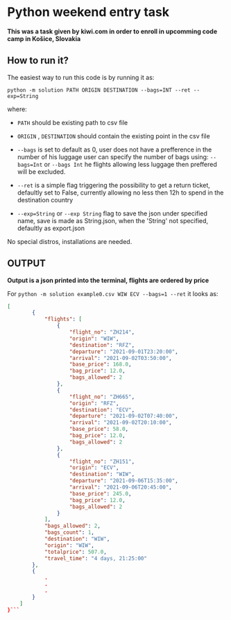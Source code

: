# Python weekend entry task

**This was a task given by kiwi.com in order to enroll in upcomming code camp in Košice, Slovakia**

## How to run it?
The easiest way to run this code is by running it as:

`python -m solution PATH ORIGIN DESTINATION --bags=INT --ret --exp=String`

where:

- `PATH` should be existing path to csv file
- `ORIGIN` , `DESTINATION` should contain the existing point in the csv file

- `--bags` is set to default as 0, user does not have a prefference in the number of his luggage
user can specify the number of bags using:
`--bags=Int` or `--bags Int` he flights allowing less luggage then preffered will be excluded.

- `--ret` is a simple flag triggering the possibility to get a return ticket, defaultly set to False, 
currently allowing no less then 12h to spend in the destination country

- `--exp=String` or `--exp String` flag to save the json under specified name, save is made as String.json, when the 'String' not specified, defaultly as export.json

No special distros, installations are needed.
## OUTPUT

**Output is a json printed into the terminal, flights are ordered by price**

For `python -m solution example0.csv WIW ECV --bags=1 --ret` it looks as:


```json
[
        {
            "flights": [
                {
                    "flight_no": "ZH214",
                    "origin": "WIW",
                    "destination": "RFZ",
                    "departure": "2021-09-01T23:20:00",
                    "arrival": "2021-09-02T03:50:00",  
                    "base_price": 168.0,
                    "bag_price": 12.0,
                    "bags_allowed": 2
                },
                {
                    "flight_no": "ZH665",
                    "origin": "RFZ",
                    "destination": "ECV",
                    "departure": "2021-09-02T07:40:00",
                    "arrival": "2021-09-02T20:10:00",  
                    "base_price": 58.0,
                    "bag_price": 12.0,
                    "bags_allowed": 2
                },
                {
                    "flight_no": "ZH151",
                    "origin": "ECV",
                    "destination": "WIW",
                    "departure": "2021-09-06T15:35:00",
                    "arrival": "2021-09-06T20:45:00",  
                    "base_price": 245.0,
                    "bag_price": 12.0,
                    "bags_allowed": 2
                }
            ],
            "bags_allowed": 2,
            "bags_count": 1,
            "destination": "WIW",
            "origin": "WIW",
            "totalprice": 507.0,
            "travel_time": "4 days, 21:25:00"
        },
        {
            .
            .
            .
        }
    ]
}```

